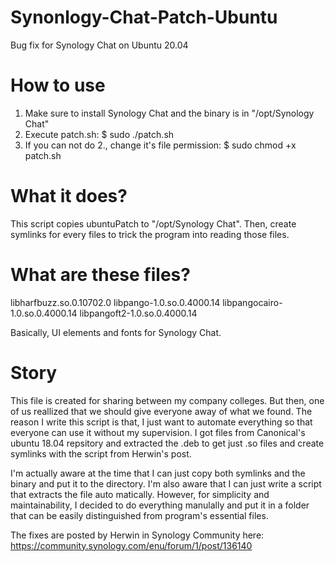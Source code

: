 # Synonlogy-Chat-Patch-Ubuntu
Bug fix for Synology Chat on Ubuntu 20.04

How to use
===
1. Make sure to install Synology Chat and the binary is in "/opt/Synology Chat"
2. Execute patch.sh:
  $ sudo ./patch.sh
3. If you can not do 2., change it's file permission:
  $ sudo chmod +x patch.sh


What it does?
===
  This script copies ubuntuPatch to "/opt/Synology Chat".
Then, create symlinks for every files to trick the program into reading those files.

What are these files?
===
  libharfbuzz.so.0.10702.0
  libpango-1.0.so.0.4000.14
  libpangocairo-1.0.so.0.4000.14
  libpangoft2-1.0.so.0.4000.14
  
  Basically, UI elements and fonts for Synology Chat.

Story
===
  This file is created for sharing between my company colleges. But then, one of us reallized that we should give everyone away of what we found. The reason I write this script is that, I just want to automate everything so that everyone can use it without my supervision. I got files from Canonical's ubuntu 18.04 repsitory and extracted the .deb to get just .so files and create symlinks with the script from Herwin's post.

  I'm actually aware at the time that I can just copy both symlinks and the binary and put it to the directory. I'm also aware that I can just write a script that extracts the file auto matically. However, for simplicity and maintainability, I decided to do everything manulally and put it in a folder that can be easily distinguished from program's essential files.

The fixes are posted by Herwin in Synology Community here:
https://community.synology.com/enu/forum/1/post/136140
